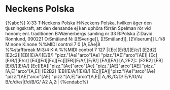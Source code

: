 # Neckens Polska

{%abc%}
X:33
T:Neckens Polska
H:Neckens Polska, hvilken äger den tjusningskraft, att den densande ej kan uphöra förrän Spelman rör vid honom; enl. traditionen
B:Wænerbergs samling nr 33
R:Polska
Z:David Rönnlund, 090221
O:Småland
N: [[!Sverige]], [[!Småland]], [[!Viserum]]
L:1/8
M:none
K:none
%%MIDI control 7 0
[A,EAe]8\
%%staffbreak
M:3/4
K:A
%%MIDI control 7 127
|:[Ec][E/B/][E/c/] [E2d2] [E2c2]|[EB][E/A/][E/B/] "pizz."[Ae]"arco"[Ae] "pizz."[AE]"arco"[AE]|
[Ec][E/B/][E/c/] [Ed][Ed][Ec][Ec]|[EB][E/A/][E/B/] [EA][EA] [A,2E2]::
[E2B2] [EB][E/B/][E/A/] [Ec][EA]|"pizz."[Ae]"arco"[Ae] "pizz."[AE]"arco"[AE] "pizz."[A,E]"arco"[A,E]|
[E2B2] [EB][E/A/][E/B/] [Ec][EA]|"pizz."[Ae]"arco"[Ae] "pizz."[AE]"arco"[AE] "pizz."[A,E]"arco"[A,E]|
A,/B,/C/D/ E/F/G/A/ B/c/d/e/|f/d/B/G/ A2 A,2:|
{%endabc%}

